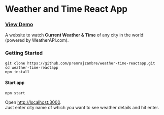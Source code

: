 # Weather and Time React App

### [View Demo](https://weather-time-reactapp.vercel.app/) <br>
A website to watch <Strong>Current Weather & Time</Strong> of any city in the world (powered by WeatherAPI.com).

### Getting Started
```
git clone https://github.com/premrajzambre/weather-time-reactapp.git
cd weather-time-reactapp
npm install
```
#### Start app
```
npm start
```

Open [http://localhost:3000](http://localhost:3000).<br>
Just enter city name of which you want to see weather details and hit enter.